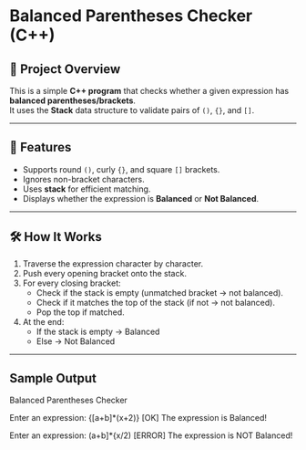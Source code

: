 # Balanced Parentheses Checker (C++)

## 📌 Project Overview
This is a simple **C++ program** that checks whether a given expression has **balanced parentheses/brackets**.  
It uses the **Stack** data structure to validate pairs of `()`, `{}`, and `[]`.

---

## 🚀 Features
- Supports round `()`, curly `{}`, and square `[]` brackets.
- Ignores non-bracket characters.
- Uses **stack** for efficient matching.
- Displays whether the expression is **Balanced** or **Not Balanced**.

---

## 🛠️ How It Works
1. Traverse the expression character by character.
2. Push every opening bracket onto the stack.
3. For every closing bracket:
   - Check if the stack is empty (unmatched bracket → not balanced).
   - Check if it matches the top of the stack (if not → not balanced).
   - Pop the top if matched.
4. At the end:
   - If the stack is empty → Balanced
   - Else → Not Balanced

---

## Sample Output

  Balanced Parentheses Checker
  
Enter an expression: {[a+b]*(x+2)}
[OK] The expression is Balanced!

Enter an expression: (a+b]*{x/2)
[ERROR] The expression is NOT Balanced!
